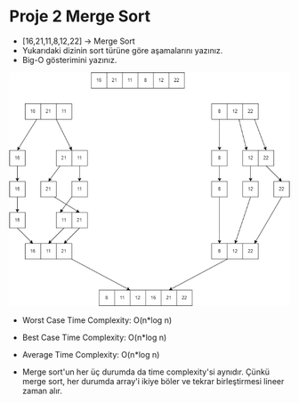 # Proje 2 Merge Sort

- [16,21,11,8,12,22] -> Merge Sort
- Yukarıdaki dizinin sort türüne göre aşamalarını yazınız.
- Big-O gösterimini yazınız.

![Merge-Sort-Çözümü](img/merge-sort.png)

- Worst Case Time Complexity: O(n\*log n)

- Best Case Time Complexity: O(n\*log n)

- Average Time Complexity: O(n\*log n)

- Merge sort'un her üç durumda da time complexity'si aynıdır. Çünkü merge sort,
  her durumda array'i ikiye böler ve tekrar birleştirmesi lineer zaman alır.
